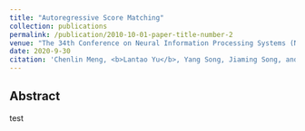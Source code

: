 ```yaml
---
title: "Autoregressive Score Matching"
collection: publications
permalink: /publication/2010-10-01-paper-title-number-2
venue: "The 34th Conference on Neural Information Processing Systems (NeurIPS 2020)"
date: 2020-9-30
citation: 'Chenlin Meng, <b>Lantao Yu</b>, Yang Song, Jiaming Song, and Stefano Ermon. <i>The 34th Conference on Neural Information Processing Systems</i>. <b>NeurIPS 2020</b>.'
---
```


<!-- [[PDF]](https://arxiv.org/pdf/2010.12810.pdf) -->

## Abstract
test
